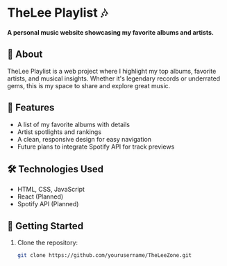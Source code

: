 # TheLee Playlist  🎶  

**A personal music website showcasing my favorite albums and artists.**  

## 🌟 About  
TheLee Playlist is a web project where I highlight my top albums, favorite artists, and musical insights. Whether it's legendary records or underrated gems, this is my space to share and explore great music.  

## 🚀 Features  
- A list of my favorite albums with details  
- Artist spotlights and rankings  
- A clean, responsive design for easy navigation  
- Future plans to integrate Spotify API for track previews  

## 🛠️ Technologies Used  
- HTML, CSS, JavaScript  
- React (Planned)  
- Spotify API (Planned)  

## 📌 Getting Started  
1. Clone the repository:  
   ```bash
   git clone https://github.com/yourusername/TheLeeZone.git
